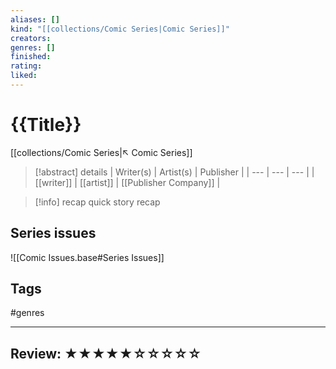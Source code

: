 ```yaml
---
aliases: []
kind: "[[collections/Comic Series|Comic Series]]"
creators:
genres: []
finished:
rating:
liked:
---
```

# {{Title}}
[[collections/Comic Series|↖ Comic Series]]

> [!abstract] details
> | Writer(s) | Artist(s) | Publisher |
> | --- | --- | --- |
> |  [[writer]]  |  [[artist]]  | [[Publisher Company]] |

> [!info] recap
> quick story recap

## Series issues
![[Comic Issues.base#Series Issues]]

## Tags
#genres

---

## Review: ★★★★★☆☆☆☆☆
